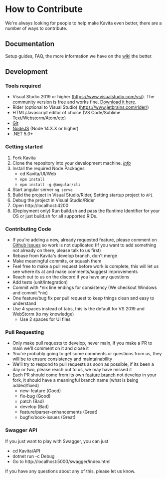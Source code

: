 # How to Contribute #

We're always looking for people to help make Kavita even better, there are a number of ways to contribute.

## Documentation ##
Setup guides, FAQ, the more information we have on the [wiki](https://wiki.kavitareader.com/) the better.

## Development ##

### Tools required ###
- Visual Studio 2019 or higher (https://www.visualstudio.com/vs/).  The community version is free and works fine. [Download it here](https://www.visualstudio.com/downloads/).
- Rider (optional to Visual Studio) (https://www.jetbrains.com/rider/)  
- HTML/Javascript editor of choice (VS Code/Sublime Text/Webstorm/Atom/etc)
- [Git](https://git-scm.com/downloads)
- [NodeJS](https://nodejs.org/en/download/) (Node 14.X.X or higher)
- .NET 5.0+ 

### Getting started ###

1. Fork Kavita
2. Clone the repository into your development machine. [*info*](https://docs.github.com/en/github/creating-cloning-and-archiving-repositories/cloning-a-repository-from-github)
3. Install the required Node Packages
    - cd Kavita/UI/Web
    - `npm install`
    - `npm install -g @angular/cli`
4. Start angular server `ng serve`
5. Build the project in Visual Studio/Rider, Setting startup project to `API`
6. Debug the project in Visual Studio/Rider
7. Open http://localhost:4200
8. (Deployment only) Run build.sh and pass the Runtime Identifier for your OS or just build.sh for all supported RIDs.


### Contributing Code ###
- If you're adding a new, already requested feature, please comment on [Github Issues](https://github.com/Kareadita/Kavita/issues "Github Issues") so work is not duplicated (If you want to add something not already on there, please talk to us first)
- Rebase from Kavita's develop branch, don't merge
- Make meaningful commits, or squash them
- Feel free to make a pull request before work is complete, this will let us see where its at and make comments/suggest improvements
- Reach out to us on the discord if you have any questions
- Add tests (unit/integration)
- Commit with *nix line endings for consistency (We checkout Windows and commit *nix)
- One feature/bug fix per pull request to keep things clean and easy to understand
- Use 4 spaces instead of tabs, this is the default for VS 2019 and WebStorm (to my knowledge)
    - Use 2 spaces for UI files

### Pull Requesting ###
- Only make pull requests to develop, never main, if you make a PR to main we'll comment on it and close it
- You're probably going to get some comments or questions from us, they will be to ensure consistency and maintainability
- We'll try to respond to pull requests as soon as possible, if its been a day or two, please reach out to us, we may have missed it
- Each PR should come from its own [feature branch](http://martinfowler.com/bliki/FeatureBranch.html) not develop in your fork, it should have a meaningful branch name (what is being added/fixed)
    - new-feature (Good)
    - fix-bug (Good)
    - patch (Bad)
    - develop (Bad)
    - feature/parser-enhancements (Great)
    - bugfix/book-issues (Great)

### Swagger API ###
If you just want to play with Swagger, you can just
- cd Kavita/API
- dotnet run -c Debug
- Go to http://localhost:5000/swagger/index.html

If you have any questions about any of this, please let us know.
